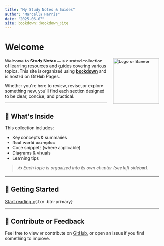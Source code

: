 ```yaml
---
title: "My Study Notes & Guides"
author: "Marcella Harris"
date: "2025-06-07"
site: bookdown::bookdown_site
---
```




# Welcome

<img src="https://via.placeholder.com/150" alt="Logo or Banner" style="float: right; margin-left: 20px; width: 150px;">

Welcome to **Study Notes** — a curated collection of learning resources and guides covering various topics. This site is organized using [**bookdown**](https://bookdown.org) and is hosted on GitHub Pages.

Whether you're here to review, revise, or explore something new, you'll find each section designed to be clear, concise, and practical.

---

## 📘 What's Inside

This collection includes:

- Key concepts & summaries
- Real-world examples
- Code snippets (where applicable)
- Diagrams & visuals
- Learning tips

> ✍️ *Each topic is organized into its own chapter (see left sidebar).*


---

## 🚀 Getting Started

[Start reading »](studyGuideD421.html){.btn .btn-primary}

---

## 🙌 Contribute or Feedback

Feel free to view or contribute on [GitHub](https://github.com/MarcellaHarr/study-guides-and-notes.git), or open an issue if you find something to improve.
